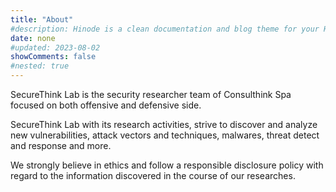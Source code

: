 ```yaml
---
title: "About"
#description: Hinode is a clean documentation and blog theme for your Hugo site based on Bootstrap 5.
date: none
#updated: 2023-08-02
showComments: false
#nested: true
---
```

SecureThink Lab is the security researcher team of Consulthink Spa focused on both offensive and defensive side.

SecureThink Lab with its research activities, strive to discover and analyze new vulnerabilities, attack vectors and techniques, malwares, threat detect and response and more.

We strongly believe in ethics and follow a responsible disclosure policy with regard to the information discovered in the course of our researches.